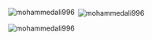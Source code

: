 
<p><img align="left" src="[https://github-readme-stats.vercel.app/api/top-langs?username=mohammedali996&show_icons=true&locale=en&layout=compact"](https://github.com/MohammedAli996) alt="mohammedali996" /></p>

<p>&nbsp;<img align="center" src="https://github-readme-stats.vercel.app/api?username=mohammedali996&show_icons=true&locale=en" alt="mohammedali996" /></p>

<p><img align="center" src="https://github-readme-streak-stats.herokuapp.com/?user=mohammedali996&" alt="mohammedali996" /></p>

